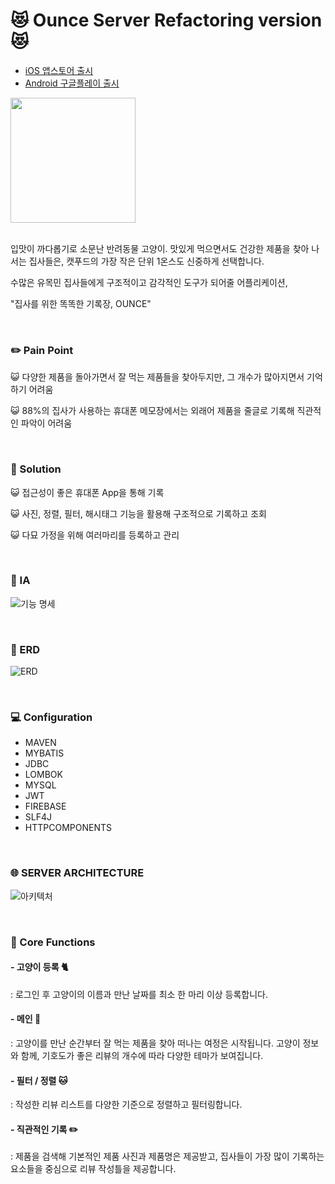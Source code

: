 # :heart_eyes_cat: Ounce Server Refactoring version :heart_eyes_cat:

- [iOS 앱스토어 출시](https://apps.apple.com/us/app/ounce-집사를-위한-똑똑한-기록장/id1535653760)
- [Android 구글플레이 출시](https://play.google.com/store/apps/details?id=com.teamounce.ounce)

<div>
 <img src="https://user-images.githubusercontent.com/58697091/101301210-72051280-387b-11eb-954e-05a6833320c6.png" width="200" height="200">

</div>
<br>


입맛이 까다롭기로 소문난 반려동물 고양이. 맛있게 먹으면서도 건강한 제품을 찾아 나서는 집사들은, 캣푸드의 가장 작은 단위 1온스도 신중하게 선택합니다.

수많은 유목민 집사들에게 구조적이고 감각적인 도구가 되어줄 어플리케이션,

"집사를 위한 똑똑한 기록장, OUNCE"

<br>

### :pencil2: Pain Point
:smiley_cat: 다양한 제품을 돌아가면서 잘 먹는 제품들을 찾아두지만, 
그 개수가 많아지면서 기억하기 어려움

:smiley_cat: 88%의 집사가 사용하는 휴대폰 메모장에서는 
외래어 제품을 줄글로 기록해 직관적인 파악이 어려움

<br>

### :rainbow: Solution
:smiley_cat: 접근성이 좋은 휴대폰 App을 통해 기록

:smiley_cat: 사진, 정렬, 필터, 해시태그 기능을 활용해 구조적으로 기록하고 조회

:smiley_cat: 다묘 가정을 위해 여러마리를 등록하고 관리

<br>


### :open_file_folder: IA

![기능 명세](https://user-images.githubusercontent.com/58697091/101558176-c6d29580-3a01-11eb-87cd-4b41472ba609.PNG)

<br>

### :crystal_ball: ERD 

![ERD](https://user-images.githubusercontent.com/58697091/101423735-1733ef80-393d-11eb-97e1-f5dda43147b4.PNG)


<br>

### :computer: Configuration
* MAVEN
* MYBATIS
* JDBC
* LOMBOK
* MYSQL
* JWT
* FIREBASE
* SLF4J 
* HTTPCOMPONENTS
<br>

### :globe_with_meridians: SERVER ARCHITECTURE
![아키텍처](https://user-images.githubusercontent.com/58697091/101440988-61c46480-395b-11eb-8cfc-95dca2ee4ded.jpg)

<br>


###  :paperclip: Core Functions


####  - 고양이 등록 :cat2:
: 로그인 후 고양이의 이름과 만난 날짜를 최소 한 마리 이상 등록합니다.
 
 
####  - 메인 :page_facing_up:  
: 고양이를 만난 순간부터 잘 먹는 제품을 찾아 떠나는 여정은 시작됩니다.
고양이 정보와 함께, 기호도가 좋은 리뷰의 개수에 따라 다양한 테마가 보여집니다.


####  - 필터 / 정렬 :cat:  
: 작성한 리뷰 리스트를 다양한 기준으로 정렬하고 필터링합니다.


#### - 직관적인 기록 :pencil2:
: 제품을 검색해 기본적인 제품 사진과 제품명은 제공받고, 집사들이 가장 많이 기록하는 요소들을 중심으로 리뷰 작성틀을 제공합니다.

<br>
